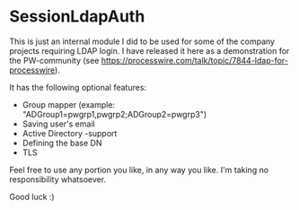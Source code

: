SessionLdapAuth
===============

This is just an internal module I did to be used for some of the company projects requiring LDAP
login. I have released it here as a demonstration for the PW-community (see
https://processwire.com/talk/topic/7844-ldap-for-processwire).

It has the following optional features:

* Group mapper (example: "ADGroup1=pwgrp1,pwgrp2;ADGroup2=pwgrp3")
* Saving user's email
* Active Directory -support
* Defining the base DN
* TLS

Feel free to use any portion you like, in any way you like. I'm taking no responsibility whatsoever.

Good luck :)
